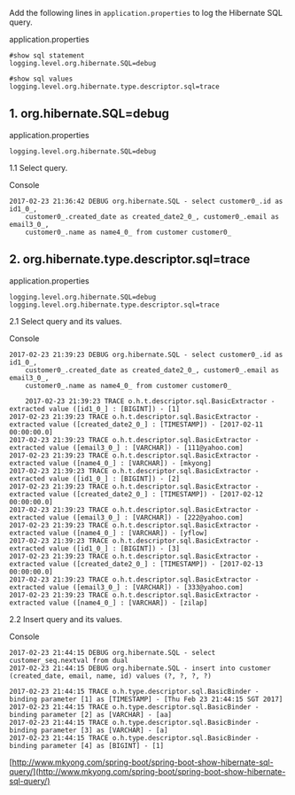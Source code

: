 Add the following lines in `application.properties` to log the Hibernate SQL query.

application.properties

    #show sql statement
    logging.level.org.hibernate.SQL=debug

    #show sql values
    logging.level.org.hibernate.type.descriptor.sql=trace

## 1\. org.hibernate.SQL=debug

application.properties

    logging.level.org.hibernate.SQL=debug

1.1 Select query.

Console

    2017-02-23 21:36:42 DEBUG org.hibernate.SQL - select customer0_.id as id1_0_,
    	customer0_.created_date as created_date2_0_, customer0_.email as email3_0_,
    	customer0_.name as name4_0_ from customer customer0_

## 2\. org.hibernate.type.descriptor.sql=trace

application.properties

    logging.level.org.hibernate.SQL=debug
    logging.level.org.hibernate.type.descriptor.sql=trace

2.1 Select query and its values.

Console

    2017-02-23 21:39:23 DEBUG org.hibernate.SQL - select customer0_.id as id1_0_,
    	customer0_.created_date as created_date2_0_, customer0_.email as email3_0_,
    	customer0_.name as name4_0_ from customer customer0_

    	2017-02-23 21:39:23 TRACE o.h.t.descriptor.sql.BasicExtractor - extracted value ([id1_0_] : [BIGINT]) - [1]
    2017-02-23 21:39:23 TRACE o.h.t.descriptor.sql.BasicExtractor - extracted value ([created_date2_0_] : [TIMESTAMP]) - [2017-02-11 00:00:00.0]
    2017-02-23 21:39:23 TRACE o.h.t.descriptor.sql.BasicExtractor - extracted value ([email3_0_] : [VARCHAR]) - [111@yahoo.com]
    2017-02-23 21:39:23 TRACE o.h.t.descriptor.sql.BasicExtractor - extracted value ([name4_0_] : [VARCHAR]) - [mkyong]
    2017-02-23 21:39:23 TRACE o.h.t.descriptor.sql.BasicExtractor - extracted value ([id1_0_] : [BIGINT]) - [2]
    2017-02-23 21:39:23 TRACE o.h.t.descriptor.sql.BasicExtractor - extracted value ([created_date2_0_] : [TIMESTAMP]) - [2017-02-12 00:00:00.0]
    2017-02-23 21:39:23 TRACE o.h.t.descriptor.sql.BasicExtractor - extracted value ([email3_0_] : [VARCHAR]) - [222@yahoo.com]
    2017-02-23 21:39:23 TRACE o.h.t.descriptor.sql.BasicExtractor - extracted value ([name4_0_] : [VARCHAR]) - [yflow]
    2017-02-23 21:39:23 TRACE o.h.t.descriptor.sql.BasicExtractor - extracted value ([id1_0_] : [BIGINT]) - [3]
    2017-02-23 21:39:23 TRACE o.h.t.descriptor.sql.BasicExtractor - extracted value ([created_date2_0_] : [TIMESTAMP]) - [2017-02-13 00:00:00.0]
    2017-02-23 21:39:23 TRACE o.h.t.descriptor.sql.BasicExtractor - extracted value ([email3_0_] : [VARCHAR]) - [333@yahoo.com]
    2017-02-23 21:39:23 TRACE o.h.t.descriptor.sql.BasicExtractor - extracted value ([name4_0_] : [VARCHAR]) - [zilap]

2.2 Insert query and its values.

Console

    2017-02-23 21:44:15 DEBUG org.hibernate.SQL - select customer_seq.nextval from dual
    2017-02-23 21:44:15 DEBUG org.hibernate.SQL - insert into customer (created_date, email, name, id) values (?, ?, ?, ?)

    2017-02-23 21:44:15 TRACE o.h.type.descriptor.sql.BasicBinder - binding parameter [1] as [TIMESTAMP] - [Thu Feb 23 21:44:15 SGT 2017]
    2017-02-23 21:44:15 TRACE o.h.type.descriptor.sql.BasicBinder - binding parameter [2] as [VARCHAR] - [aa]
    2017-02-23 21:44:15 TRACE o.h.type.descriptor.sql.BasicBinder - binding parameter [3] as [VARCHAR] - [a]
    2017-02-23 21:44:15 TRACE o.h.type.descriptor.sql.BasicBinder - binding parameter [4] as [BIGINT] - [1]

[http://www.mkyong.com/spring-boot/spring-boot-show-hibernate-sql-query/](http://www.mkyong.com/spring-boot/spring-boot-show-hibernate-sql-query/)
